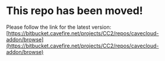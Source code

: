 # This repo has been moved!
Please follow the link for the latest version: [https://bitbucket.cavefire.net/projects/CC2/repos/cavecloud-addon/browse](https://bitbucket.cavefire.net/projects/CC2/repos/cavecloud-addon/browse)
